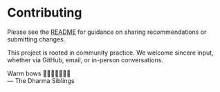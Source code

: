 # Contributing

Please see the [README](./README.md#🌱-how-to-contribute) for guidance on sharing recommendations or submitting changes.

This project is rooted in community practice. We welcome sincere input, whether via GitHub, email, or in-person conversations.

Warm bows 🙏🙇‍♀️🙇🙇‍♂️🙏<br>
— The Dharma Siblings
